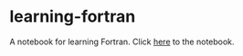 # learning-fortran
A notebook for learning Fortran. Click [here](./learn-fortran.md) to the notebook.

